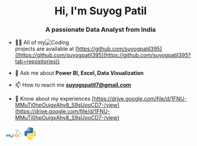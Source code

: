 <h1 align="center">Hi, I'm Suyog Patil</h1>
<h3 align="center">A passionate Data Analyst from India</h3>
<img align="right" alt="Coding" width="400" src="https://camo.githubusercontent.com/4d9f5ecceb711eec6e2018f38a5677dc657c9738d4a65ba3b928c41c0a45b439/68747470733a2f2f6d69726f2e6d656469756d2e636f6d2f6d61782f313336302f302a37513379765349765f7430696f4a2d5a2e676966">

- 👨‍💻 All of my projects are available at [https://github.com/suyogpatil395]([https://github.com/suyogpatil395](https://github.com/suyogpatil395?tab=repositories))

- 💬 Ask me about **Power BI, Excel, Data Visualization**

- 📫 How to reach me **suyogspatil7@gmail.com**

- 📄 Know about my experiences [https://drive.google.com/file/d/1FNU-MMuTi0hpOujgxAhy8_S9sUooCD7-/view](https://drive.google.com/file/d/1FNU-MMuTi0hpOujgxAhy8_S9sUooCD7-/view)

<p <a href="https://www.mysql.com/" target="_blank" rel="noreferrer"> <img src="https://raw.githubusercontent.com/devicons/devicon/master/icons/mysql/mysql-original-wordmark.svg" alt="mysql" width="40" height="40"/> </a> 
<a href="https://www.python.org" target="_blank" rel="noreferrer"> <img src="https://raw.githubusercontent.com/devicons/devicon/master/icons/python/python-original.svg" alt="python" width="40" height="40"/> </a> </p>

